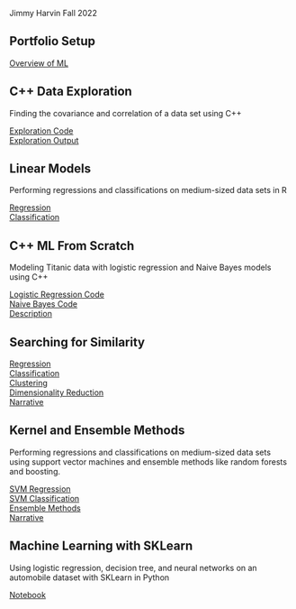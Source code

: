 Jimmy Harvin
Fall 2022

## Portfolio Setup
[Overview of ML](https://github.com/JimmyHF/CS_4375_Portfolio/blob/main/Overview%20of%20ML.pdf)

## C++ Data Exploration

Finding the covariance and correlation of a data set using C++

[Exploration Code](https://github.com/JimmyHF/CS_4375_Portfolio/blob/main/explore.cpp)<br/>
[Exploration Output](https://github.com/JimmyHF/CS_4375_Portfolio/blob/main/Data%20Exploration.pdf)

## Linear Models

Performing regressions and classifications on medium-sized data sets in R

[Regression](https://github.com/JimmyHF/CS_4375_Portfolio/blob/main/Regression.pdf)<br/>
[Classification](https://github.com/JimmyHF/CS_4375_Portfolio/blob/main/Classfication.pdf)

## C++ ML From Scratch

Modeling Titanic data with logistic regression and Naive Bayes models using C++

[Logistic Regression Code](https://github.com/JimmyHF/CS_4375_Portfolio/blob/main/log.cpp)<br/>
[Naive Bayes Code](https://github.com/JimmyHF/CS_4375_Portfolio/blob/main/main.cpp)<br/>
[Description](https://github.com/JimmyHF/CS_4375_Portfolio/blob/main/Classification%20from%20Scratch.pdf)

## Searching for Similarity

[Regression](https://github.com/JimmyHF/CS_4375_Portfolio/blob/main/Regression2_1.pdf)<br/>
[Classification](https://github.com/JimmyHF/CS_4375_Portfolio/blob/main/Classfication.pdf)<br/>
[Clustering](https://github.com/JimmyHF/CS_4375_Portfolio/blob/main/Clustering.pdf)<br/>
[Dimensionality Reduction](https://github.com/JimmyHF/CS_4375_Portfolio/blob/main/dimensionality-reduction.pdf)<br/>
[Narrative](https://github.com/JimmyHF/CS_4375_Portfolio/blob/main/Narrative%20(1).pdf)

## Kernel and Ensemble Methods

Performing regressions and classifications on medium-sized data sets using support vector machines and ensemble methods like random forests and boosting.

[SVM Regression](https://github.com/JimmyHF/CS_4375_Portfolio/blob/main/SVM-regression.pdf)<br/>
[SVM Classification](https://github.com/JimmyHF/CS_4375_Portfolio/blob/main/SVM-classification.pdf)<br/>
[Ensemble Methods](https://github.com/JimmyHF/CS_4375_Portfolio/blob/main/EnsembleMethods.pdf)<br/>
[Narrative](https://github.com/JimmyHF/CS_4375_Portfolio/blob/main/Kernel_and_Ensemble_Narrative.pdf)

## Machine Learning with SKLearn

Using logistic regression, decision tree, and neural networks on an automobile dataset with SKLearn in Python

[Notebook](https://github.com/JimmyHF/CS_4375_Portfolio/blob/main/MLWithSKLearn.pdf)
